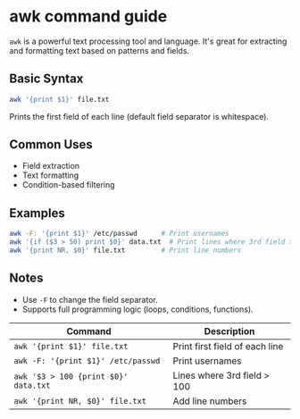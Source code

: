# awk command guide
`awk` is a powerful text processing tool and language. It's great for extracting and formatting text based on patterns and fields.

## Basic Syntax
```bash
awk '{print $1}' file.txt
```

Prints the first field of each line (default field separator is whitespace).

## Common Uses
* Field extraction
* Text formatting
* Condition-based filtering

## Examples
```bash
awk -F: '{print $1}' /etc/passwd      # Print usernames
awk '{if ($3 > 50) print $0}' data.txt  # Print lines where 3rd field > 50
awk '{print NR, $0}' file.txt         # Print line numbers
```

## Notes
* Use `-F` to change the field separator.
* Supports full programming logic (loops, conditions, functions).

| Command | Description |
|--------|-------------|
| `awk '{print $1}' file.txt` | Print first field of each line |
| `awk -F: '{print $1}' /etc/passwd` | Print usernames |
| `awk '$3 > 100 {print $0}' data.txt` | Lines where 3rd field > 100 |
| `awk '{print NR, $0}' file.txt` | Add line numbers |  


